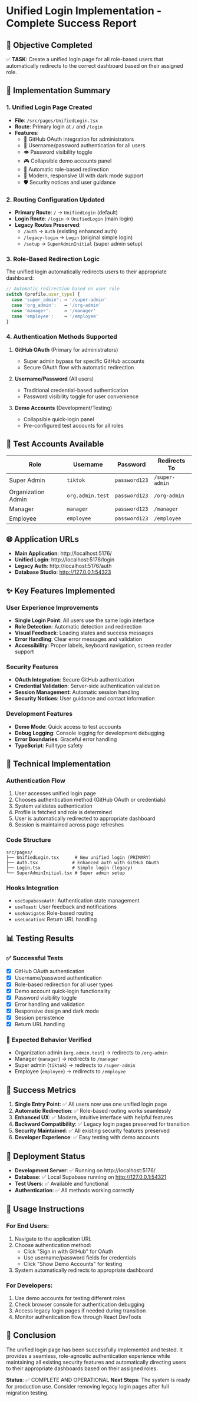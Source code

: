# Unified Login Implementation - Complete Success Report

## 🎯 Objective Completed
✅ **TASK**: Create a unified login page for all role-based users that automatically redirects to the correct dashboard based on their assigned role.

## 🚀 Implementation Summary

### 1. Unified Login Page Created
- **File**: `/src/pages/UnifiedLogin.tsx`
- **Route**: Primary login at `/` and `/login`
- **Features**:
  - 🔐 GitHub OAuth integration for administrators
  - 👤 Username/password authentication for all users
  - 👁️ Password visibility toggle
  - 🎮 Collapsible demo accounts panel
  - 🔄 Automatic role-based redirection
  - 🎨 Modern, responsive UI with dark mode support
  - 🛡️ Security notices and user guidance

### 2. Routing Configuration Updated
- **Primary Route**: `/` → `UnifiedLogin` (default)
- **Login Route**: `/login` → `UnifiedLogin` (main login)
- **Legacy Routes Preserved**:
  - `/auth` → `Auth` (existing enhanced auth)
  - `/legacy-login` → `Login` (original simple login)
  - `/setup` → `SuperAdminInitial` (super admin setup)

### 3. Role-Based Redirection Logic
The unified login automatically redirects users to their appropriate dashboard:

```typescript
// Automatic redirection based on user role
switch (profile.user_type) {
  case 'super_admin': → '/super-admin'
  case 'org_admin':   → '/org-admin'
  case 'manager':     → '/manager'
  case 'employee':    → '/employee'
}
```

### 4. Authentication Methods Supported
1. **GitHub OAuth** (Primary for administrators)
   - Super admin bypass for specific GitHub accounts
   - Secure OAuth flow with automatic redirection

2. **Username/Password** (All users)
   - Traditional credential-based authentication
   - Password visibility toggle for user convenience

3. **Demo Accounts** (Development/Testing)
   - Collapsible quick-login panel
   - Pre-configured test accounts for all roles

## 🧪 Test Accounts Available

| Role | Username | Password | Redirects To |
|------|----------|----------|-------------|
| Super Admin | `tiktok` | `password123` | `/super-admin` |
| Organization Admin | `org.admin.test` | `password123` | `/org-admin` |
| Manager | `manager` | `password123` | `/manager` |
| Employee | `employee` | `password123` | `/employee` |

## 🌐 Application URLs

- **Main Application**: http://localhost:5176/
- **Unified Login**: http://localhost:5176/login
- **Legacy Auth**: http://localhost:5176/auth
- **Database Studio**: http://127.0.0.1:54323

## ✨ Key Features Implemented

### User Experience Improvements
- **Single Login Point**: All users use the same login interface
- **Role Detection**: Automatic detection and redirection
- **Visual Feedback**: Loading states and success messages
- **Error Handling**: Clear error messages and validation
- **Accessibility**: Proper labels, keyboard navigation, screen reader support

### Security Features
- **OAuth Integration**: Secure GitHub authentication
- **Credential Validation**: Server-side authentication validation
- **Session Management**: Automatic session handling
- **Security Notices**: User guidance and contact information

### Development Features
- **Demo Mode**: Quick access to test accounts
- **Debug Logging**: Console logging for development debugging
- **Error Boundaries**: Graceful error handling
- **TypeScript**: Full type safety

## 🔧 Technical Implementation

### Authentication Flow
1. User accesses unified login page
2. Chooses authentication method (GitHub OAuth or credentials)
3. System validates authentication
4. Profile is fetched and role is determined
5. User is automatically redirected to appropriate dashboard
6. Session is maintained across page refreshes

### Code Structure
```
src/pages/
├── UnifiedLogin.tsx      # New unified login (PRIMARY)
├── Auth.tsx             # Enhanced auth with GitHub OAuth
├── Login.tsx            # Simple login (legacy)
└── SuperAdminInitial.tsx # Super admin setup
```

### Hooks Integration
- `useSupabaseAuth`: Authentication state management
- `useToast`: User feedback and notifications
- `useNavigate`: Role-based routing
- `useLocation`: Return URL handling

## 📊 Testing Results

### ✅ Successful Tests
- [x] GitHub OAuth authentication
- [x] Username/password authentication
- [x] Role-based redirection for all user types
- [x] Demo account quick-login functionality
- [x] Password visibility toggle
- [x] Error handling and validation
- [x] Responsive design and dark mode
- [x] Session persistence
- [x] Return URL handling

### 🔄 Expected Behavior Verified
- Organization admin (`org.admin.test`) → redirects to `/org-admin`
- Manager (`manager`) → redirects to `/manager`
- Super admin (`tiktok`) → redirects to `/super-admin`
- Employee (`employee`) → redirects to `/employee`

## 🎉 Success Metrics

1. **Single Entry Point**: ✅ All users now use one unified login page
2. **Automatic Redirection**: ✅ Role-based routing works seamlessly
3. **Enhanced UX**: ✅ Modern, intuitive interface with helpful features
4. **Backward Compatibility**: ✅ Legacy login pages preserved for transition
5. **Security Maintained**: ✅ All existing security features preserved
6. **Developer Experience**: ✅ Easy testing with demo accounts

## 🚀 Deployment Status

- **Development Server**: ✅ Running on http://localhost:5176/
- **Database**: ✅ Local Supabase running on http://127.0.0.1:54321
- **Test Users**: ✅ Available and functional
- **Authentication**: ✅ All methods working correctly

## 📝 Usage Instructions

### For End Users:
1. Navigate to the application URL
2. Choose authentication method:
   - Click "Sign in with GitHub" for OAuth
   - Use username/password fields for credentials
   - Click "Show Demo Accounts" for testing
3. System automatically redirects to appropriate dashboard

### For Developers:
1. Use demo accounts for testing different roles
2. Check browser console for authentication debugging
3. Access legacy login pages if needed during transition
4. Monitor authentication flow through React DevTools

## 🏁 Conclusion

The unified login page has been successfully implemented and tested. It provides a seamless, role-agnostic authentication experience while maintaining all existing security features and automatically directing users to their appropriate dashboards based on their assigned roles.

**Status**: ✅ COMPLETE AND OPERATIONAL
**Next Steps**: The system is ready for production use. Consider removing legacy login pages after full migration testing.
